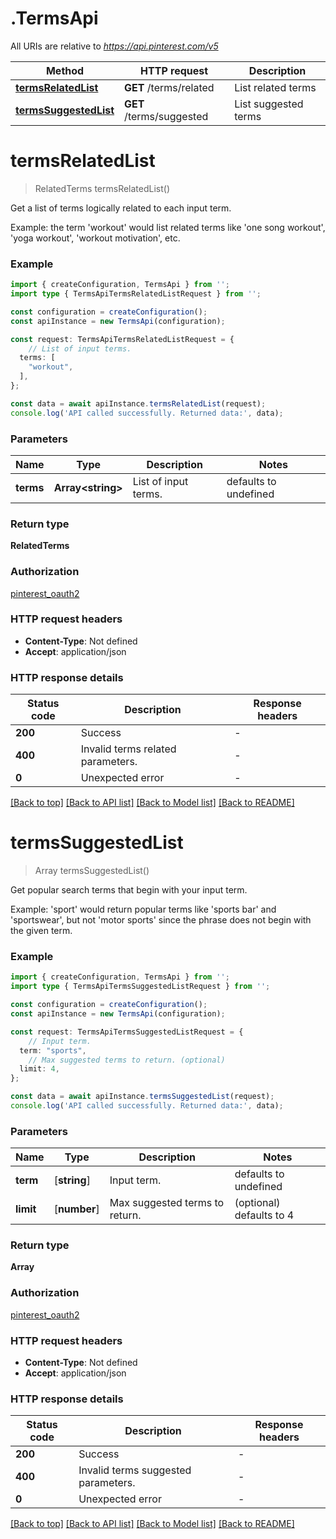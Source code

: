 # .TermsApi

All URIs are relative to *https://api.pinterest.com/v5*

Method | HTTP request | Description
------------- | ------------- | -------------
[**termsRelatedList**](TermsApi.md#termsRelatedList) | **GET** /terms/related | List related terms
[**termsSuggestedList**](TermsApi.md#termsSuggestedList) | **GET** /terms/suggested | List suggested terms


# **termsRelatedList**
> RelatedTerms termsRelatedList()

Get a list of terms logically related to each input term. <p/> Example: the term \'workout\' would list related terms like \'one song workout\', \'yoga workout\', \'workout motivation\', etc.

### Example


```typescript
import { createConfiguration, TermsApi } from '';
import type { TermsApiTermsRelatedListRequest } from '';

const configuration = createConfiguration();
const apiInstance = new TermsApi(configuration);

const request: TermsApiTermsRelatedListRequest = {
    // List of input terms.
  terms: [
    "workout",
  ],
};

const data = await apiInstance.termsRelatedList(request);
console.log('API called successfully. Returned data:', data);
```


### Parameters

Name | Type | Description  | Notes
------------- | ------------- | ------------- | -------------
 **terms** | **Array&lt;string&gt;** | List of input terms. | defaults to undefined


### Return type

**RelatedTerms**

### Authorization

[pinterest_oauth2](README.md#pinterest_oauth2)

### HTTP request headers

 - **Content-Type**: Not defined
 - **Accept**: application/json


### HTTP response details
| Status code | Description | Response headers |
|-------------|-------------|------------------|
**200** | Success |  -  |
**400** | Invalid terms related parameters. |  -  |
**0** | Unexpected error |  -  |

[[Back to top]](#) [[Back to API list]](README.md#documentation-for-api-endpoints) [[Back to Model list]](README.md#documentation-for-models) [[Back to README]](README.md)

# **termsSuggestedList**
> Array<string> termsSuggestedList()

Get popular search terms that begin with your input term. <p/> Example: \'sport\' would return popular terms like \'sports bar\' and \'sportswear\', but not \'motor sports\' since the phrase does not begin with the given term.

### Example


```typescript
import { createConfiguration, TermsApi } from '';
import type { TermsApiTermsSuggestedListRequest } from '';

const configuration = createConfiguration();
const apiInstance = new TermsApi(configuration);

const request: TermsApiTermsSuggestedListRequest = {
    // Input term.
  term: "sports",
    // Max suggested terms to return. (optional)
  limit: 4,
};

const data = await apiInstance.termsSuggestedList(request);
console.log('API called successfully. Returned data:', data);
```


### Parameters

Name | Type | Description  | Notes
------------- | ------------- | ------------- | -------------
 **term** | [**string**] | Input term. | defaults to undefined
 **limit** | [**number**] | Max suggested terms to return. | (optional) defaults to 4


### Return type

**Array<string>**

### Authorization

[pinterest_oauth2](README.md#pinterest_oauth2)

### HTTP request headers

 - **Content-Type**: Not defined
 - **Accept**: application/json


### HTTP response details
| Status code | Description | Response headers |
|-------------|-------------|------------------|
**200** | Success |  -  |
**400** | Invalid terms suggested parameters. |  -  |
**0** | Unexpected error |  -  |

[[Back to top]](#) [[Back to API list]](README.md#documentation-for-api-endpoints) [[Back to Model list]](README.md#documentation-for-models) [[Back to README]](README.md)


